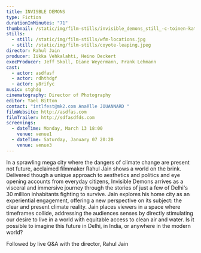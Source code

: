```yaml
---
title: INVISBLE DEMONS
type: Fiction
durationInMinutes: "71"
thumbnail: /static/img/film-stills/invisible_demons_still_-c-toinen-katse-oy-ma.ja.de.-filmproduktions-gmbh-2021-2.jpg
stills:
  - still: /static/img/film-stills/wfm-locations.jpg
  - still: /static/img/film-stills/coyote-leaping.jpeg
director: Rahul Jain
producer: Iikka Vehkalahti, Heino Deckert
execProducer: Jeff Skoll, Diane Weyermann, Frank Lehmann
cast:
  - actor: asdfasf
  - actor: rdhthdgf
  - actor: y8rifyc
music: stghdg
cinematography: Director of Photography
editor: Yael Bitton
contact: "intlfest@mk2.com Anaëlle JOUANNARD "
filmWebsite: http://asdfas.com
filmTrailer: http://sdfasdfds.com
screenings:
  - dateTime: Monday, March 13 18:00
    venue: venue1
  - dateTime: Saturday, January 07 20:20
    venue: venue3
---
```

In a sprawling mega city where the dangers of climate change are present not future, acclaimed filmmaker Rahul Jain shows a world on the brink. 
Delivered though a unique approach to aesthetics and politics  and eye opening accounts from everyday citizens, Invisible Demons arrives as a visceral and immersive journey through the stories of just a few of Delhi's 30 million inhabitants fighting to survive. Jain explores his home city as an experiential engagement, offering a new perspective on its subject: the clear and present climate reality. Jain places viewers in a space where timeframes collide, addressing the audiences senses by directly stimulating our desire to live in a world with equitable access to clean air and water. Is it possible to imagine this future in Delhi, in India, or anywhere in the modern world?

Followed by live Q&A with the director, Rahul Jain